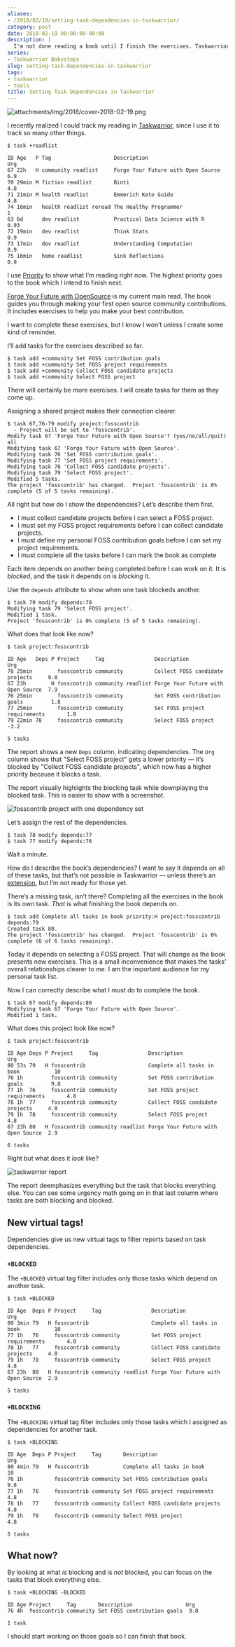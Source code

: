 ```yaml
---
aliases:
- /2018/02/19/setting-task-dependencies-in-taskwarrior/
category: post
date: 2018-02-19 00:00:00-08:00
description: |
  I'm not done reading a book until I finish the exercises. Taskwarrior can help me remember.
series:
- Taskwarrior Babysteps
slug: setting-task-dependencies-in-taskwarrior
tags:
- taskwarrior
- tools
title: Setting Task Dependencies in Taskwarrior
---
```


![attachments/img/2018/cover-2018-02-19.png](../../../attachments/img/2018/cover-2018-02-19.png)

I recently realized I could track my reading in [Taskwarrior](../../../card/Taskwarrior.md), since I use it to track so many other things.

<!--more-->

````
$ task +readlist

ID Age   P Tag                    Description                        Urg
67 22h   H community readlist     Forge Your Future with Open Source  6.9
70 29min M fiction readlist       Binti                               4.8
71 21min M health readlist        Emmerich Keto Guide                 4.8
74 16min   health readlist reread The Healthy Programmer                1
63 6d      dev readlist           Practical Data Science with R      0.93
72 19min   dev readlist           Think Stats                         0.9
73 17min   dev readlist           Understanding Computation           0.9
75 16min   home readlist          Sink Reflections                    0.9
````

I use [Priority](../../2017/12/taskwarrior-priorities.md) to show what I’m reading right now. The highest priority goes to the book which I intend to finish next.

[Forge Your Future with OpenSource](https://pragprog.com/book/vbopens/forge-your-future-with-open-source) is my current main read. The book guides you through making your first open source community contributions. It includes exercises to help you make your best contribution.

I want to complete these exercises, but I know I won’t unless I create some kind of reminder.

I’ll add tasks for the exercises described so far.

````
$ task add +community Set FOSS contribution goals
$ task add +community Set FOSS project requirements
$ task add +community Collect FOSS candidate projects
$ task add +community Select FOSS project
````

There will certainly be more exercises. I will create tasks for them as they come up.

Assigning a shared project makes their connection clearer.

````
$ task 67,76-79 modify project:fosscontrib
  - Project will be set to 'fosscontrib'.
Modify task 67 'Forge Your Future with Open Source'? (yes/no/all/quit) all
Modifying task 67 'Forge Your Future with Open Source'.
Modifying task 76 'Set FOSS contribution goals'.
Modifying task 77 'Set FOSS project requirements'.
Modifying task 78 'Collect FOSS candidate projects'.
Modifying task 79 'Select FOSS project'.
Modified 5 tasks.
The project 'fosscontrib' has changed.  Project 'fosscontrib' is 0% complete (5 of 5 tasks remaining).
````

All right but how do I show the dependencies? Let’s describe them first.

* I must collect candidate projects before I can select a FOSS project.
* I must set my FOSS project requirements before I can collect candidate projects.
* I must define my personal FOSS contribution goals before I can set my project requirements.
* I must complete all the tasks before I can mark the book as complete

Each item depends on another being completed before I can work on it. It is *blocked*, and the task it depends on is *blocking* it.

Use the `depends` attribute to show when one task blockeds another.

````
$ task 79 modify depends:78
Modifying task 79 'Select FOSS project'.
Modified 1 task.
Project 'fosscontrib' is 0% complete (5 of 5 tasks remaining).
````

What does that look like now?

````
$ task project:fosscontrib

ID Age   Deps P Project     Tag                Description                        Urg
78 25min        fosscontrib community          Collect FOSS candidate projects     9.8
67 23h        H fosscontrib community readlist Forge Your Future with Open Source  7.9
76 25min        fosscontrib community          Set FOSS contribution goals         1.8
77 25min        fosscontrib community          Set FOSS project requirements       1.8
79 22min 78     fosscontrib community          Select FOSS project                -3.2

5 tasks
````

The report shows a new `Deps` column, indicating dependencies. The `Urg` column shows that "Select FOSS project" gets a lower priority — it’s blocked by "Collect FOSS candidate projects", which now has a higher priority because it blocks a task.

The report visually highlights the blocking task while downplaying the blocked task. This is easier to show with a screenshot.

![fosscontrib project with one dependency set](attachments/img/2018/single-dependency.png)

Let’s assign the rest of the dependencies.

````
$ task 78 modify depends:77
$ task 77 modify depends:76
````

Wait a minute.

How do I describe the book’s dependencies? I want to say it depends on all of these tasks, but that’s not possible in Taskwarrior — unless there’s an [extension](https://taskwarrior.org/tools/), but I’m not ready for those yet.

There’s a missing task, isn’t there? Completing all the exercises in the book is its own task. *That* is what finishing the book depends on.

````
$ task add Complete all tasks in book priority:H project:fosscontrib depends:79
Created task 80.
The project 'fosscontrib' has changed.  Project 'fosscontrib' is 0% complete (6 of 6 tasks remaining).
````

Today it depends on selecting a FOSS project. That will change as the book presents new exercises. This is a small inconvenience that makes the tasks' overall relationships clearer to *me*. I am the important audience for my personal task list.

Now I can correctly describe what I must do to complete the book.

````
$ task 67 modify depends:80
Modifying task 67 'Forge Your Future with Open Source'.
Modified 1 task.
````

What does this project look like now?

````
$ task project:fosscontrib

ID Age Deps P Project     Tag                Description                        Urg
80 53s 79   H fosscontrib                    Complete all tasks in book           10
76 1h         fosscontrib community          Set FOSS contribution goals         9.8
77 1h  76     fosscontrib community          Set FOSS project requirements       4.8
78 1h  77     fosscontrib community          Collect FOSS candidate projects     4.8
79 1h  78     fosscontrib community          Select FOSS project                 4.8
67 23h 80   H fosscontrib community readlist Forge Your Future with Open Source  2.9

6 tasks
````

Right but what does it *look* like?

![taskwarrior report](attachments/img/2018/cover-2018-02-19.png "I have my work cut out for me")

The report deemphasizes everything but the task that blocks everything else. You can see some urgency math going on in that last column where tasks are both blocking and blocked.

## New virtual tags!

Dependencies give us new virtual tags to filter reports based on task dependencies.

### `+BLOCKED`

The `+BLOCKED` virtual tag filter includes only those tasks which depend on another task.

````
$ task +BLOCKED

ID Age  Deps P Project     Tag                Description                        Urg
80 3min 79   H fosscontrib                    Complete all tasks in book           10
77 1h   76     fosscontrib community          Set FOSS project requirements       4.8
78 1h   77     fosscontrib community          Collect FOSS candidate projects     4.8
79 1h   78     fosscontrib community          Select FOSS project                 4.8
67 23h  80   H fosscontrib community readlist Forge Your Future with Open Source  2.9

5 tasks
````

### `+BLOCKING`

The `+BLOCKING` virtual tag filter includes only those tasks which I assigned as dependencies for another task.

````
$ task +BLOCKING

ID Age  Deps P Project     Tag       Description                     Urg
80 4min 79   H fosscontrib           Complete all tasks in book        10
76 1h          fosscontrib community Set FOSS contribution goals      9.8
77 1h   76     fosscontrib community Set FOSS project requirements    4.8
78 1h   77     fosscontrib community Collect FOSS candidate projects  4.8
79 1h   78     fosscontrib community Select FOSS project              4.8

5 tasks
````

## What now?

By looking at what *is* blocking and is *not* blocked, you can focus on the tasks that block everything else.

````
$ task +BLOCKING -BLOCKED

ID Age Project     Tag       Description                 Urg
76 4h  fosscontrib community Set FOSS contribution goals  9.8

1 task
````

I should start working on those goals so I can finish that book.
